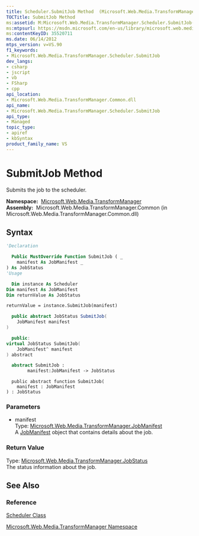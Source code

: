 ```yaml
---
title: Scheduler.SubmitJob Method  (Microsoft.Web.Media.TransformManager)
TOCTitle: SubmitJob Method
ms:assetid: M:Microsoft.Web.Media.TransformManager.Scheduler.SubmitJob(Microsoft.Web.Media.TransformManager.JobManifest)
ms:mtpsurl: https://msdn.microsoft.com/en-us/library/microsoft.web.media.transformmanager.scheduler.submitjob(v=VS.90)
ms:contentKeyID: 35520711
ms.date: 06/14/2012
mtps_version: v=VS.90
f1_keywords:
- Microsoft.Web.Media.TransformManager.Scheduler.SubmitJob
dev_langs:
- csharp
- jscript
- vb
- FSharp
- cpp
api_location:
- Microsoft.Web.Media.TransformManager.Common.dll
api_name:
- Microsoft.Web.Media.TransformManager.Scheduler.SubmitJob
api_type:
- Managed
topic_type:
- apiref
- kbSyntax
product_family_name: VS
---
```


# SubmitJob Method

Submits the job to the scheduler.

**Namespace:**  [Microsoft.Web.Media.TransformManager](microsoft-web-media-transformmanager-namespace.md)  
**Assembly:**  Microsoft.Web.Media.TransformManager.Common (in Microsoft.Web.Media.TransformManager.Common.dll)

## Syntax

```vb
'Declaration

  Public MustOverride Function SubmitJob ( _
    manifest As JobManifest _
) As JobStatus
'Usage

  Dim instance As Scheduler
Dim manifest As JobManifest
Dim returnValue As JobStatus

returnValue = instance.SubmitJob(manifest)
```

```csharp
  public abstract JobStatus SubmitJob(
    JobManifest manifest
)
```

```cpp
  public:
virtual JobStatus SubmitJob(
    JobManifest^ manifest
) abstract
```

``` fsharp
  abstract SubmitJob : 
        manifest:JobManifest -> JobStatus 
```

```jscript
  public abstract function SubmitJob(
    manifest : JobManifest
) : JobStatus
```

### Parameters

  - manifest  
    Type: [Microsoft.Web.Media.TransformManager.JobManifest](jobmanifest-class-microsoft-web-media-transformmanager.md)  
    A [JobManifest](jobmanifest-class-microsoft-web-media-transformmanager.md) object that contains details about the job.  

### Return Value

Type: [Microsoft.Web.Media.TransformManager.JobStatus](jobstatus-enumeration-microsoft-web-media-transformmanager.md)  
The status information about the job.  

## See Also

### Reference

[Scheduler Class](scheduler-class-microsoft-web-media-transformmanager.md)

[Microsoft.Web.Media.TransformManager Namespace](microsoft-web-media-transformmanager-namespace.md)

